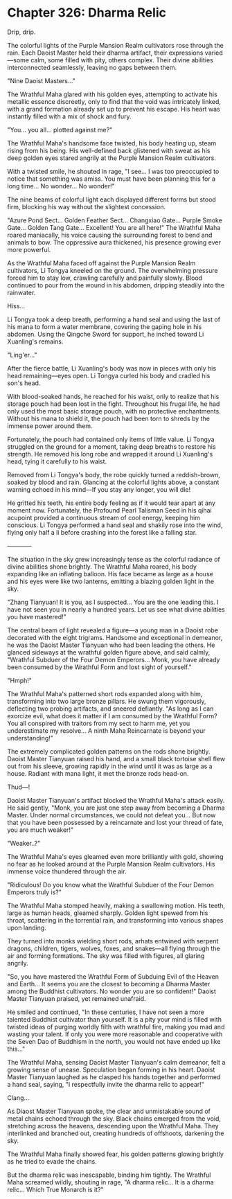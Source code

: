 # Chapter 326: Dharma Relic

Drip, drip.

The colorful lights of the Purple Mansion Realm cultivators rose through the rain. Each Daoist Master held their dharma artifact, their expressions varied—some calm, some filled with pity, others complex. Their divine abilities interconnected seamlessly, leaving no gaps between them.

"Nine Daoist Masters..."

The Wrathful Maha glared with his golden eyes, attempting to activate his metallic essence discreetly, only to find that the void was intricately linked, with a grand formation already set up to prevent his escape. His heart was instantly filled with a mix of shock and fury.

"You... you all... plotted against me?"

The Wrathful Maha's handsome face twisted, his body heating up, steam rising from his being. His well-defined back glistened with sweat as his deep golden eyes stared angrily at the Purple Mansion Realm cultivators.

With a twisted smile, he shouted in rage, "I see... I was too preoccupied to notice that something was amiss. You must have been planning this for a long time... No wonder... No wonder!"

The nine beams of colorful light each displayed different forms but stood firm, blocking his way without the slightest concession.

"Azure Pond Sect... Golden Feather Sect... Changxiao Gate... Purple Smoke Gate... Golden Tang Gate... Excellent! You are all here!" The Wrathful Maha roared maniacally, his voice causing the surrounding forest to bend and animals to bow. The oppressive aura thickened, his presence growing ever more powerful.

As the Wrathful Maha faced off against the Purple Mansion Realm cultivators, Li Tongya kneeled on the ground. The overwhelming pressure forced him to stay low, crawling carefully and painfully slowly. Blood continued to pour from the wound in his abdomen, dripping steadily into the rainwater.

Hiss...

Li Tongya took a deep breath, performing a hand seal and using the last of his mana to form a water membrane, covering the gaping hole in his abdomen. Using the Qingche Sword for support, he inched toward Li Xuanling's remains.

"Ling'er..."

After the fierce battle, Li Xuanling's body was now in pieces with only his head remaining—eyes open. Li Tongya curled his body and cradled his son's head.

With blood-soaked hands, he reached for his waist, only to realize that his storage pouch had been lost in the fight. Throughout his frugal life, he had only used the most basic storage pouch, with no protective enchantments. Without his mana to shield it, the pouch had been torn to shreds by the immense power around them.

Fortunately, the pouch had contained only items of little value. Li Tongya struggled on the ground for a moment, taking deep breaths to restore his strength. He removed his long robe and wrapped it around Li Xuanling's head, tying it carefully to his waist.

Removed from Li Tongya's body, the robe quickly turned a reddish-brown, soaked by blood and rain. Glancing at the colorful lights above, a constant warning echoed in his mind—If you stay any longer, you will die!

He gritted his teeth, his entire body feeling as if it would tear apart at any moment now. Fortunately, the Profound Pearl Talisman Seed in his qihai acupoint provided a continuous stream of cool energy, keeping him conscious. Li Tongya performed a hand seal and shakily rose into the wind, flying only half a li before crashing into the forest like a falling star.

————

The situation in the sky grew increasingly tense as the colorful radiance of divine abilities shone brightly. The Wrathful Maha roared, his body expanding like an inflating balloon. His face became as large as a house and his eyes were like two lanterns, emitting a blazing golden light in the sky.

"Zhang Tianyuan! It is you, as I suspected... You are the one leading this. I have not seen you in nearly a hundred years. Let us see what divine abilities you have mastered!"

The central beam of light revealed a figure—a young man in a Daoist robe decorated with the eight trigrams. Handsome and exceptional in demeanor, he was the Daoist Master Tianyuan who had been leading the others. He glanced sideways at the wrathful golden figure above, and said calmly, "Wrathful Subduer of the Four Demon Emperors... Monk, you have already been consumed by the Wrathful Form and lost sight of yourself."

"Hmph!"

The Wrathful Maha's patterned short rods expanded along with him, transforming into two large bronze pillars. He swung them vigorously, deflecting two probing artifacts, and sneered defiantly. "As long as I can exorcize evil, what does it matter if I am consumed by the Wrathful Form? You all conspired with traitors from my sect to harm me, yet you underestimate my resolve... A ninth Maha Reincarnate is beyond your understanding!"

The extremely complicated golden patterns on the rods shone brightly. Daoist Master Tianyuan raised his hand, and a small black tortoise shell flew out from his sleeve, growing rapidly in the wind until it was as large as a house. Radiant with mana light, it met the bronze rods head-on.

Thud—!

Daoist Master Tianyuan's artifact blocked the Wrathful Maha's attack easily. He said gently, "Monk, you are just one step away from becoming a Dharma Master. Under normal circumstances, we could not defeat you... But now that you have been possessed by a reincarnate and lost your thread of fate, you are much weaker!"

"Weaker..?"

The Wrathful Maha's eyes gleamed even more brilliantly with gold, showing no fear as he looked around at the Purple Mansion Realm cultivators. His immense voice thundered through the air.

"Ridiculous! Do you know what the Wrathful Subduer of the Four Demon Emperors truly is?"

The Wrathful Maha stomped heavily, making a swallowing motion. His teeth, large as human heads, gleamed sharply. Golden light spewed from his throat, scattering in the torrential rain, and transforming into various shapes upon landing.

They turned into monks wielding short rods, arhats entwined with serpent dragons, children, tigers, wolves, foxes, and snakes—all flying through the air and forming formations. The sky was filled with figures, all glaring angrily.

"So, you have mastered the Wrathful Form of Subduing Evil of the Heaven and Earth... It seems you are the closest to becoming a Dharma Master among the Buddhist cultivators. No wonder you are so confident!" Daoist Master Tianyuan praised, yet remained unafraid.

He smiled and continued, "In these centuries, I have not seen a more talented Buddhist cultivator than yourself. It is a pity your mind is filled with twisted ideas of purging worldly filth with wrathful fire, making you mad and wasting your talent. If only you were more reasonable and cooperative with the Seven Dao of Buddhism in the north, you would not have ended up like this..."

The Wrathful Maha, sensing Daoist Master Tianyuan's calm demeanor, felt a growing sense of unease. Speculation began forming in his heart. Daoist Master Tianyuan laughed as he clasped his hands together and performed a hand seal, saying, "I respectfully invite the dharma relic to appear!"

Clang...

As Diaost Master Tianyuan spoke, the clear and unmistakable sound of metal chains echoed through the sky. Black chains emerged from the void, stretching across the heavens, descending upon the Wrathful Maha. They interlinked and branched out, creating hundreds of offshoots, darkening the sky.

The Wrathful Maha finally showed fear, his golden patterns glowing brightly as he tried to evade the chains.

But the dharma relic was inescapable, binding him tightly. The Wrathful Maha screamed wildly, shouting in rage, "A dharma relic... It is a dharma relic... Which True Monarch is it?"
